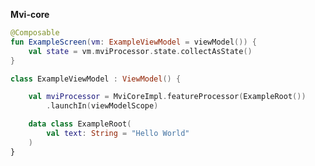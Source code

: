 **Mvi-core**


```kotlin
@Composable
fun ExampleScreen(vm: ExampleViewModel = viewModel()) {
    val state = vm.mviProcessor.state.collectAsState()
}
```

```kotlin
class ExampleViewModel : ViewModel() {

    val mviProcessor = MviCoreImpl.featureProcessor(ExampleRoot())
        .launchIn(viewModelScope)

    data class ExampleRoot(
        val text: String = "Hello World"
    )
}
```

```kotlin

```

```kotlin

```

```kotlin

```

```kotlin

```


